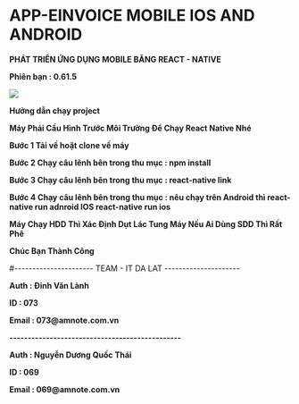 # APP-EINVOICE MOBILE IOS AND ANDROID
<p><b>PHÁT TRIỂN ỨNG DỤNG MOBILE BĂNG REACT - NATIVE</b></p>
<p><b>Phiên bạn : 0.61.5</b></p>
<img src="https://ameinvoice.vn/wp-content/uploads/2020/04/logo-am-e-invoice-update.png"/>
<p><b>Hưởng dẫn chạy project</b></p>  
<p><b> Máy Phải Cấu Hình Trước Môi Trường Để Chạy React Native  Nhé</b></p> 
<p><b>Bước 1 Tải về hoặt clone về máy </b></p> 
<p><b>Bước 2 Chạy câu lênh bên trong thu mục : npm install </b></p> 
<p><b>Bước 3 Chạy câu lênh bên trong thu mục : react-native link </b></p>
<p><b>Bước 4 Chạy câu lênh bên trong thu mục : nêu chạy trên Android thì react-native run adnroid IOS  react-native run ios </b></p>
<p><b> Máy Chạy HDD Thì Xác Định Dụt Lác Tung Máy Nếu Ai Dùng SDD Thì Rất Phê </b></p>
<p><b>Chúc Bạn Thành Công </b></p>
#---------------------- TEAM - IT DA LAT ---------------------
<p><b>Auth : Đinh Văn Lành</b></p>                            
<p><b>ID : 073</b></p>                                        
<p><b>Email : 073@amnote.com.vn</b></p>                       
<p><b>-----------------------------------------------</b></p> 
<p><b>Auth : Nguyễn Dương Quốc Thái</b></p>                   
<p><b>ID : 069</b></p>                                        
<p><b>Email : 069@amnote.com.vn</b></p>                       
                  
